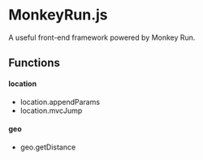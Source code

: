 ﻿MonkeyRun.js
======================================================

A useful front-end framework powered by Monkey Run.

Functions
------------------------------------------------------

#### location

- location.appendParams
- location.mvcJump

#### geo
- geo.getDistance